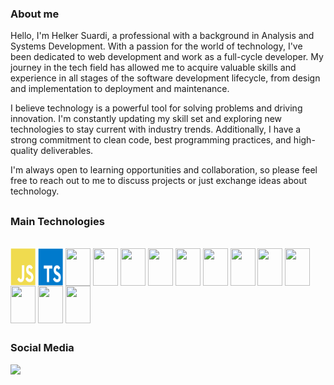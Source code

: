 ### About me
Hello, I'm Helker Suardi, a professional with a background in Analysis and Systems Development. With a passion for the world of technology, I've been dedicated to web development and work as a full-cycle developer. My journey in the tech field has allowed me to acquire valuable skills and experience in all stages of the software development lifecycle, from design and implementation to deployment and maintenance.

I believe technology is a powerful tool for solving problems and driving innovation. I'm constantly updating my skill set and exploring new technologies to stay current with industry trends. Additionally, I have a strong commitment to clean code, best programming practices, and high-quality deliverables.

I'm always open to learning opportunities and collaboration, so please feel free to reach out to me to discuss projects or just exchange ideas about technology.

##
### Main Technologies

<div style="display: inline_block"><br>
  <img align="center" height="60" width="40" src="https://raw.githubusercontent.com/devicons/devicon/master/icons/javascript/javascript-plain.svg">
  <img align="center" height="60" width="40" src="https://raw.githubusercontent.com/devicons/devicon/master/icons/typescript/typescript-plain.svg">
  <img align="center" height="60" width="40" src="https://cdn.jsdelivr.net/gh/devicons/devicon/icons/jest/jest-plain.svg">  
  <img align="center" height="60" width="40" src="https://cdn.jsdelivr.net/gh/devicons/devicon/icons/nodejs/nodejs-original.svg">
  <img align="center" height="60" width="40" src="https://cdn.jsdelivr.net/gh/devicons/devicon/icons/express/express-original.svg">
  <img align="center" height="60" width="40" src="https://cdn.jsdelivr.net/gh/devicons/devicon/icons/vuejs/vuejs-original.svg">
  <img align="center" height="60" width="40" src="https://cdn.jsdelivr.net/gh/devicons/devicon/icons/eslint/eslint-original.svg">
  <img align="center" height="60" width="40" src="https://cdn.jsdelivr.net/gh/devicons/devicon/icons/electron/electron-original.svg">
  <img align="center" height="60" width="40" src="https://cdn.jsdelivr.net/gh/devicons/devicon/icons/mongodb/mongodb-original.svg">
  <img align="center" height="60" width="40" src="https://cdn.jsdelivr.net/gh/devicons/devicon/icons/postgresql/postgresql-original.svg">
  <img align="center" height="60" width="40" src="https://cdn.jsdelivr.net/gh/devicons/devicon/icons/sequelize/sequelize-original.svg">
  <img align="center" height="60" width="40" src="https://cdn.jsdelivr.net/gh/devicons/devicon/icons/amazonwebservices/amazonwebservices-original.svg">
  <img align="center" height="60" width="40" src="https://cdn.jsdelivr.net/gh/devicons/devicon/icons/docker/docker-original.svg">
  <img align="center" height="60" width="40" src="https://cdn.jsdelivr.net/gh/devicons/devicon/icons/linux/linux-original.svg">
</div>
  
##
### Social Media
 
<div> 
  <a href="https://www.linkedin.com/in/helker-suardi-9b531117a" target="_blank"><img src="https://img.shields.io/badge/-LinkedIn-%230077B5?style=for-the-badge&logo=linkedin&logoColor=white" target="_blank"></a> 
</div>
